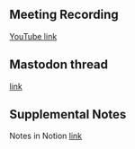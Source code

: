 ## Meeting Recording

[YouTube link](https://youtu.be/35RCm1w4SpA?si=GvnKHn3BGVGOEgLw)

## Mastodon thread

[link](https://neuromatch.social/@OREL/112306322676735651)

## Supplemental Notes

Notes in Notion [link]()
